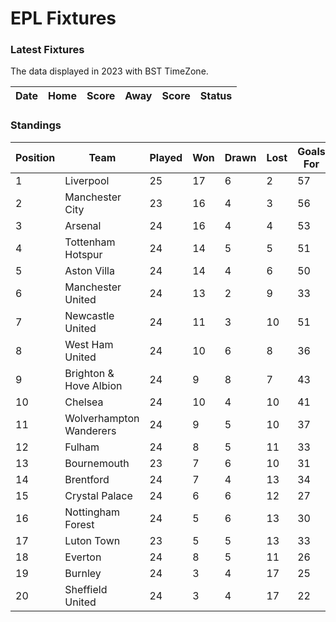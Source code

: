 # EPL Fixtures

### Latest Fixtures

The data displayed in 2023 with BST TimeZone.

<!-- START_TABLE -->
| Date | Home | Score | Away | Score | Status |
|-------------|--------|--------------|--------|--------------|--------|
<!-- END_TABLE -->

### Standings

<!-- START_STANDINGS -->
| Position | Team | Played | Won | Drawn | Lost | Goals For | Goals Against | Goal Difference | Points |
|----------|------|--------|-----|-------|------|-----------|---------------|-----------------|--------|
| 1 | Liverpool | 25 | 17 | 6 | 2 | 57 | 23 | 34 | 57 |
| 2 | Manchester City | 23 | 16 | 4 | 3 | 56 | 25 | 31 | 52 |
| 3 | Arsenal | 24 | 16 | 4 | 4 | 53 | 22 | 31 | 52 |
| 4 | Tottenham Hotspur | 24 | 14 | 5 | 5 | 51 | 36 | 15 | 47 |
| 5 | Aston Villa | 24 | 14 | 4 | 6 | 50 | 32 | 18 | 46 |
| 6 | Manchester United | 24 | 13 | 2 | 9 | 33 | 33 | 0 | 41 |
| 7 | Newcastle United | 24 | 11 | 3 | 10 | 51 | 39 | 12 | 36 |
| 8 | West Ham United | 24 | 10 | 6 | 8 | 36 | 42 | -6 | 36 |
| 9 | Brighton & Hove Albion | 24 | 9 | 8 | 7 | 43 | 40 | 3 | 35 |
| 10 | Chelsea | 24 | 10 | 4 | 10 | 41 | 40 | 1 | 34 |
| 11 | Wolverhampton Wanderers | 24 | 9 | 5 | 10 | 37 | 39 | -2 | 32 |
| 12 | Fulham | 24 | 8 | 5 | 11 | 33 | 39 | -6 | 29 |
| 13 | Bournemouth | 23 | 7 | 6 | 10 | 31 | 44 | -13 | 27 |
| 14 | Brentford | 24 | 7 | 4 | 13 | 34 | 41 | -7 | 25 |
| 15 | Crystal Palace | 24 | 6 | 6 | 12 | 27 | 43 | -16 | 24 |
| 16 | Nottingham Forest | 24 | 5 | 6 | 13 | 30 | 44 | -14 | 21 |
| 17 | Luton Town | 23 | 5 | 5 | 13 | 33 | 45 | -12 | 20 |
| 18 | Everton | 24 | 8 | 5 | 11 | 26 | 32 | -6 | 19 |
| 19 | Burnley | 24 | 3 | 4 | 17 | 25 | 50 | -25 | 13 |
| 20 | Sheffield United | 24 | 3 | 4 | 17 | 22 | 60 | -38 | 13 |
<!-- END_STANDINGS -->
